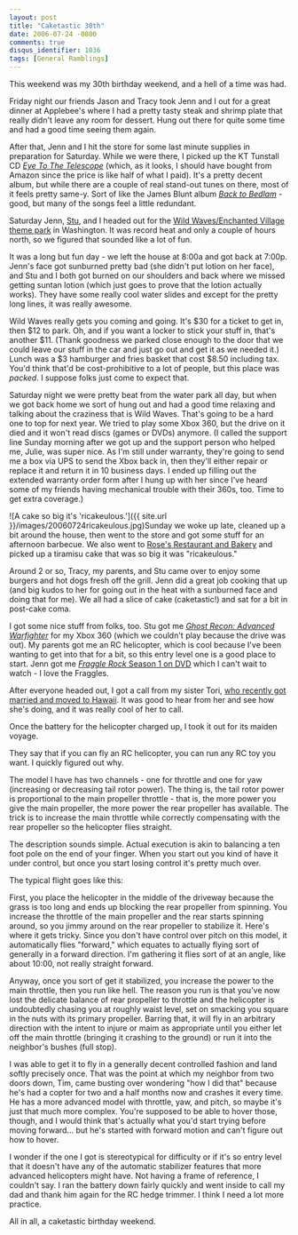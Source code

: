 ```yaml
---
layout: post
title: "Caketastic 30th"
date: 2006-07-24 -0800
comments: true
disqus_identifier: 1036
tags: [General Ramblings]
---
```

This weekend was my 30th birthday weekend, and a hell of a time was
had.

 Friday night our friends Jason and Tracy took Jenn and I out for a
great dinner at Applebee's where I had a pretty tasty steak and shrimp
plate that really didn't leave any room for dessert. Hung out there for
quite some time and had a good time seeing them again.

 After that, Jenn and I hit the store for some last minute supplies in
preparation for Saturday. While we were there, I picked up the KT
Tunstall CD [*Eye To The
Telescope*](http://www.amazon.com/exec/obidos/ASIN/B000DN5VJY/mhsvortex)
(which, as it looks, I should have bought from Amazon since the price is
like half of what I paid). It's a pretty decent album, but while there
are a couple of real stand-out tunes on there, most of it feels pretty
same-y. Sort of like the James Blunt album [*Back to
Bedlam*](http://www.amazon.com/exec/obidos/ASIN/B000301YY8/mhsvortex) -
good, but many of the songs feel a little redundant.

 Saturday Jenn, [Stu](http://www.stuartthompson.net), and I headed out
for the [Wild Waves/Enchanted Village theme
park](http://www.sixflags.com/parks/enchantedvillage/) in Washington. It
was record heat and only a couple of hours north, so we figured that
sounded like a lot of fun.

 It was a long but fun day - we left the house at 8:00a and got back at
7:00p. Jenn's face got sunburned pretty bad (she didn't put lotion on
her face), and Stu and I both got burned on our shoulders and back where
we missed getting suntan lotion (which just goes to prove that the
lotion actually works). They have some really cool water slides and
except for the pretty long lines, it was really awesome.

 Wild Waves really gets you coming and going. It's $30 for a ticket to
get in, then $12 to park. Oh, and if you want a locker to stick your
stuff in, that's another $11. (Thank goodness we parked close enough to
the door that we could leave our stuff in the car and just go out and
get it as we needed it.) Lunch was a $3 hamburger and fries basket that
cost $8.50 including tax. You'd think that'd be cost-prohibitive to a
lot of people, but this place was *packed*. I suppose folks just come to
expect that.

 Saturday night we were pretty beat from the water park all day, but
when we got back home we sort of hung out and had a good time relaxing
and talking about the craziness that is Wild Waves. That's going to be a
hard one to top for next year. We tried to play some Xbox 360, but the
drive on it died and it won't read discs (games or DVDs) anymore. (I
called the support line Sunday morning after we got up and the support
person who helped me, Julie, was super nice. As I'm still under
warranty, they're going to send me a box via UPS to send the Xbox back
in, then they'll either repair or replace it and return it in 10
business days. I ended up filling out the extended warranty order form
after I hung up with her since I've heard some of my friends having
mechanical trouble with their 360s, too. Time to get extra coverage.)

 ![A cake so big it's
'ricakeulous.']({{ site.url }}/images/20060724ricakeulous.jpg)Sunday
we woke up late, cleaned up a bit around the house, then went to the
store and got some stuff for an afternoon barbecue. We also went to
[Rose's Restaurant and Bakery](http://www.rosesrestaurant.net/) and
picked up a tiramisu cake that was so big it was "ricakeulous."

 Around 2 or so, Tracy, my parents, and Stu came over to enjoy some
burgers and hot dogs fresh off the grill. Jenn did a great job cooking
that up (and big kudos to her for going out in the heat with a sunburned
face and doing that for me). We all had a slice of cake (caketastic!)
and sat for a bit in post-cake coma.

 I got some nice stuff from folks, too. Stu got me [*Ghost Recon:
Advanced
Warfighter*](http://www.amazon.com/exec/obidos/ASIN/B000A0EFJW/mhsvortex)
for my Xbox 360 (which we couldn't play because the drive was out). My
parents got me an RC helicopter, which is cool because I've been wanting
to get into that for a bit, so this entry level one is a good place to
start. Jenn got me [*Fraggle Rock* Season 1 on
DVD](http://www.amazon.com/exec/obidos/ASIN/B0009RQSSW/mhsvortex) which
I can't wait to watch - I love the Fraggles.

 After everyone headed out, I got a call from my sister Tori, [who
recently got married and moved to
Hawaii](/archive/2006/07/05/toris-wedding.aspx). It was good to hear
from her and see how she's doing, and it was really cool of her to
call.

 Once the battery for the helicopter charged up, I took it out for its
maiden voyage.

 They say that if you can fly an RC helicopter, you can run any RC toy
you want. I quickly figured out why.

 The model I have has two channels - one for throttle and one for yaw
(increasing or decreasing tail rotor power). The thing is, the tail
rotor power is proportional to the main propeller throttle - that is,
the more power you give the main propeller, the more power the rear
propeller has available. The trick is to increase the main throttle
while correctly compensating with the rear propeller so the helicopter
flies straight.

 The description sounds simple. Actual execution is akin to balancing a
ten foot pole on the end of your finger. When you start out you kind of
have it under control, but once you start losing control it's pretty
much over.

 The typical flight goes like this:

 First, you place the helicopter in the middle of the driveway because
the grass is too long and ends up blocking the rear propeller from
spinning. You increase the throttle of the main propeller and the rear
starts spinning around, so you jimmy around on the rear propeller to
stabilize it. Here's where it gets tricky. Since you don't have control
over pitch on this model, it automatically flies "forward," which
equates to actually flying sort of generally in a forward direction. I'm
gathering it flies sort of at an angle, like about 10:00, not really
straight forward.

 Anyway, once you sort of get it stabilized, you increase the power to
the main throttle, then you run like hell. The reason you run is that
you've now lost the delicate balance of rear propeller to throttle and
the helicopter is undoubtedly chasing you at roughly waist level, set on
smacking you square in the nuts with its primary propeller. Barring
that, it will fly in an arbitrary direction with the intent to injure or
maim as appropriate until you either let off the main throttle (bringing
it crashing to the ground) or run it into the neighbor's bushes (full
stop).

 I was able to get it to fly in a generally decent controlled fashion
and land softly precisely once. That was the point at which my neighbor
from two doors down, Tim, came busting over wondering "how I did that"
because he's had a copter for two and a half months now and crashes it
every time. He has a more advanced model with throttle, yaw, and pitch,
so maybe it's just that much more complex. You're supposed to be able to
hover those, though, and I would think that's actually what you'd start
trying before moving forward... but he's started with forward motion and
can't figure out how to hover.

 I wonder if the one I got is stereotypical for difficulty or if it's so
entry level that it doesn't have any of the automatic stabilizer
features that more advanced helicopters might have. Not having a frame
of reference, I couldn't say. I ran the battery down fairly quickly and
went inside to call my dad and thank him again for the RC hedge trimmer.
I think I need a lot more practice.

 All in all, a caketastic birthday weekend.
